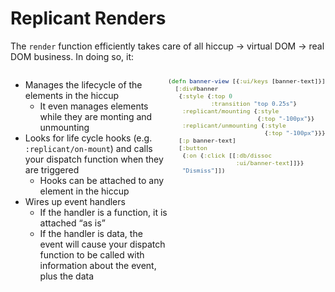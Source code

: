 <div class="slide">

# Replicant Renders
The `render` function efficiently takes care of all hiccup -> virtual DOM -> real DOM business. In doing so, it:

<div style="display: flex; flex-direction: row;">
<div style="display: flex; flex-direction: column; flex: 1;">

* Manages the lifecycle of the elements in the hiccup
  * It even manages elements while they are monting and unmounting
* Looks for life cycle hooks (e.g.<br>`:replicant/on-mount`) 
  and calls your dispatch function when they are triggered
  * Hooks can be attached to any element in the hiccup
* Wires up event handlers
  * If the handler is a function, it is attached “as is”
  * If the handler is data, the event will cause your dispatch function to be called with information about the event, plus the data
</div>

<div class="column" style="flex: 1; max-height: 75svh; font-size: 80%">

```clojure
(defn banner-view [{:ui/keys [banner-text]}]
  [:div#banner
   {:style {:top 0
            :transition "top 0.25s"}
    :replicant/mounting {:style
                         {:top "-100px"}}
    :replicant/unmounting {:style
                           {:top "-100px"}}}
   [:p banner-text]
   [:button
    {:on {:click [[:db/dissoc
                   :ui/banner-text]]}}
    "Dismiss"]])
```
</div>

</div>

</div>
